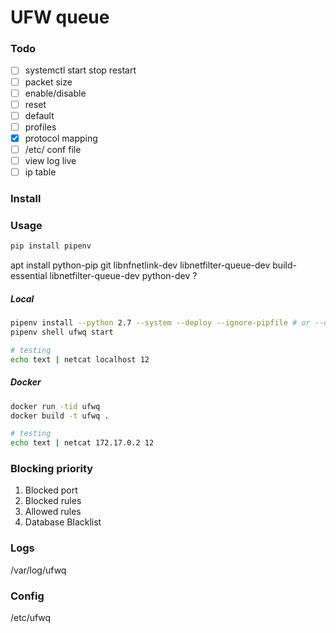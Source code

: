 # UFW queue

### Todo

- [ ] systemctl start stop restart
- [ ] packet size
- [ ] enable/disable
- [ ] reset
- [ ] default
- [ ] profiles
- [x] protocol mapping
- [ ] /etc/ conf file
- [ ] view log live
- [ ] ip table

### Install

### Usage

```bash
pip install pipenv
```
apt install python-pip git libnfnetlink-dev libnetfilter-queue-dev
build-essential libnetfilter-queue-dev python-dev ?
##### Local

```bash
pipenv install --python 2.7 --system --deploy --ignore-pipfile # or --dev
pipenv shell ufwq start

# testing
echo text | netcat localhost 12
```

##### Docker

```bash
docker run -tid ufwq
docker build -t ufwq .

# testing
echo text | netcat 172.17.0.2 12
```

### Blocking priority

1. Blocked port
2. Blocked rules
3. Allowed rules
4. Database Blacklist

### Logs

/var/log/ufwq

### Config

/etc/ufwq
